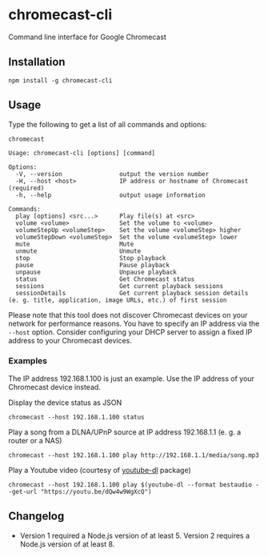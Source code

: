# chromecast-cli

Command line interface for Google Chromecast

## Installation

```
npm install -g chromecast-cli
```

## Usage

Type the following to get a list of all commands and options:

```
chromecast
```

```
Usage: chromecast-cli [options] [command]

Options:
  -V, --version                output the version number
  -H, --host <host>            IP address or hostname of Chromecast (required)
  -h, --help                   output usage information

Commands:
  play [options] <src...>      Play file(s) at <src>
  volume <volume>              Set the volume to <volume>
  volumeStepUp <volumeStep>    Set the volume <volumeStep> higher
  volumeStepDown <volumeStep>  Set the volume <volumeStep> lower
  mute                         Mute
  unmute                       Unmute
  stop                         Stop playback
  pause                        Pause playback
  unpause                      Unpause playback
  status                       Get Chromecast status
  sessions                     Get current playback sessions
  sessionDetails               Get current playback session details (e. g. title, application, image URLs, etc.) of first session
```

Please note that this tool does not discover Chromecast devices on your network for performance reasons. You have to specify an IP address via the `--host` option. Consider configuring your DHCP server to assign a fixed IP address to your Chromecast devices.

### Examples

The IP address 192.168.1.100 is just an example. Use the IP address of your Chromecast device instead.

Display the device status as JSON

```
chromecast --host 192.168.1.100 status
```

Play a song from a DLNA/UPnP source at IP address 192.168.1.1 (e. g. a router or a NAS)

```
chromecast --host 192.168.1.100 play http://192.168.1.1/media/song.mp3
```

Play a Youtube video (courtesy of [youtube-dl](https://www.npmjs.com/package/youtube-dl) package)

```
chromecast --host 192.168.1.100 play $(youtube-dl --format bestaudio --get-url "https://youtu.be/dQw4w9WgXcQ")
```

## Changelog

- Version 1 required a Node.js version of at least 5. Version 2 requires a Node.js version of at least 8.
